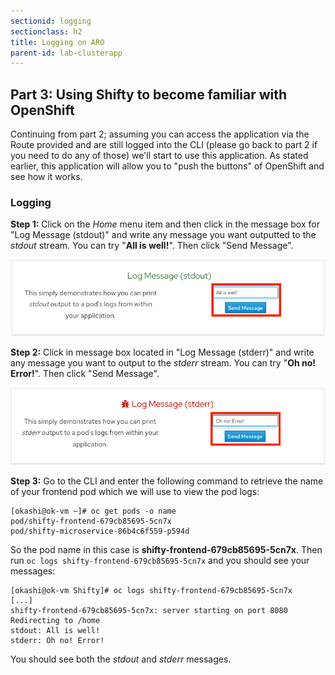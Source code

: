 ```yaml
---
sectionid: logging
sectionclass: h2
title: Logging on ARO
parent-id: lab-clusterapp
---
```


## Part 3: Using Shifty to become familiar with OpenShift

Continuing from part 2; assuming you can access the application via the Route provided and are still logged into the CLI (please go back to part 2 if you need to do any of those) we'll start to use this application.  As stated earlier, this application will allow you to "push the buttons" of OpenShift and see how it works.

### Logging

**Step 1:** Click on the *Home* menu item and then click in the message box for "Log Message (stdout)" and write any message you want outputted to the *stdout* stream.  You can try "**All is well!**".  Then click "Send Message".

![Logging stdout](/media/managedlab/8-shifty-stdout.png)

**Step 2:** Click in message box located in "Log Message (stderr)" and write any message you want to output to the *stderr* stream. You can try "**Oh no! Error!**".  Then click "Send Message".

![Logging stderr](/media/managedlab/9-shifty-stderr.png)

**Step 3:** Go to the CLI and enter the following command to retrieve the name of your frontend pod which we will use to view the pod logs:

```
[okashi@ok-vm ~]# oc get pods -o name
pod/shifty-frontend-679cb85695-5cn7x
pod/shifty-microservice-86b4c6f559-p594d
```

So the pod name in this case is **shifty-frontend-679cb85695-5cn7x**.  Then run `oc logs shifty-frontend-679cb85695-5cn7x` and you should see your messages:

```
[okashi@ok-vm Shifty]# oc logs shifty-frontend-679cb85695-5cn7x
[...]
shifty-frontend-679cb85695-5cn7x: server starting on port 8080
Redirecting to /home
stdout: All is well!
stderr: Oh no! Error!
```

You should see both the *stdout* and *stderr* messages.

